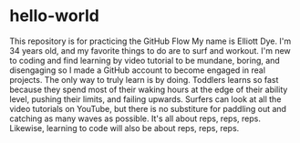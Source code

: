 # hello-world
This repository is for practicing the GitHub Flow
My name is Elliott Dye. I'm 34 years old, and my favorite things to do are to surf and workout. I'm new to coding and find learning by video tutorial to be mundane, boring, and disengaging so I made a GitHub account to become engaged in real projects. The only way to truly learn is by doing. Toddlers learns so fast because they spend most of their waking hours at the edge of their ability level, pushing their limits, and failing upwards. Surfers can look at all the video tutorials on YouTube, but there is no substiture for paddling out and catching as many waves as possible. It's all about reps, reps, reps. Likewise, learning to code will also be about reps, reps, reps. 
